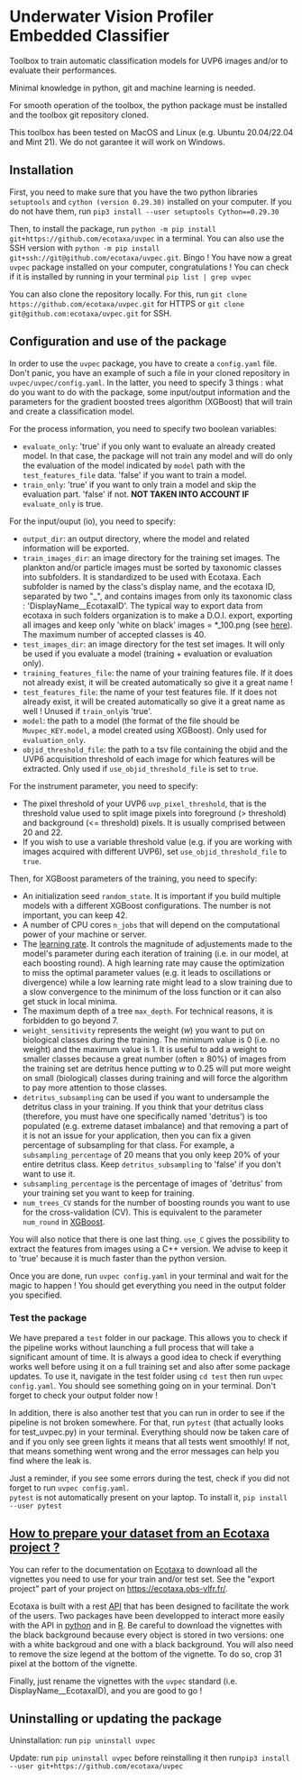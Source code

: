 # Underwater Vision Profiler Embedded Classifier

Toolbox to train automatic classification models for UVP6 images and/or to evaluate their performances.

Minimal knowledge in python, git and machine learning is needed.

For smooth operation of the toolbox, the python package must be installed and the toolbox git repository cloned.

This toolbox has been tested on MacOS and Linux (e.g. Ubuntu 20.04/22.04 and Mint 21). We do not garantee it will work on Windows.

## Installation

First, you need to make sure that you have the two python libraries `setuptools` and `cython (version 0.29.30)` installed on your computer. If you do not have them, run `pip3 install --user setuptools Cython==0.29.30`

Then, to install the package, run `python -m pip install git+https://github.com/ecotaxa/uvpec` in a terminal. You can also use the SSH version with `python -m pip install git+ssh://git@github.com/ecotaxa/uvpec.git`.
Bingo ! You have now a great `uvpec` package installed on your computer, congratulations ! You can check if it is installed by running in your terminal `pip list | grep uvpec`

You can also clone the repository locally. For this, run `git clone https://github.com/ecotaxa/uvpec.git` for HTTPS or `git clone git@github.com:ecotaxa/uvpec.git` for SSH.

## Configuration and use of the package

In order to use the `uvpec` package, you have to create a `config.yaml` file. Don't panic, you have an example of such a file in your cloned repository in `uvpec/uvpec/config.yaml`. In the latter, you need to specify 3 things : what do you want to do with the package, some input/output information and the parameters for the gradient boosted trees algorithm (XGBoost) that will train and create a classification model.

For the process information, you need to specify two boolean variables:
  - `evaluate_only`: 'true' if you only want to evaluate an already created model. In that case, the package will not train any model and will do only the evaluation of the model indicated by `model` path with the `test_features_file` data. 'false' if you want to train a model.
  - `train_only`: 'true' if you want to only train a model and skip the evaluation part. 'false' if not. **NOT TAKEN INTO ACCOUNT IF** `evaluate_only` is true.

For the input/ouput (io), you need to specify:
  - `output_dir`: an output directory, where the model and related information will be exported.
  - `train_images_dir`: an image directory for the training set images. The plankton and/or particle images must be sorted by taxonomic classes into subfolders. It is standardized to be used with Ecotaxa. Each subfolder is named by the class's display name, and the ecotaxa ID, separated by two "_", and contains images from only its taxonomic class : 'DisplayName__EcotaxaID'. The typical way to export data from ecotaxa in such folders organization is to make a D.O.I. export, exporting all images and keep only 'white on black' images = *_100.png (see [here](#how-to-prepare-your-dataset-from-an-ecotaxa-project-?)). The maximum number of accepted classes is 40.
  - `test_images_dir`: an image directory for the test set images. It will only be used if you evaluate a model (training + evaluation or evaluation only). 
  - `training_features_file`: the name of your training features file. If it does not already exist, it will be created automatically so give it a great name !
  - `test_features_file`: the name of your test features file. If it does not already exist, it will be created automatically so give it a great name as well ! Unused if `train_only`is 'true'.
  - `model`: the path to a model (the format of the file should be `Muvpec_KEY.model`, a model created using XGBoost). Only used for `evaluation_only`.
  - `objid_threshold_file`: the path to a tsv file containing the objid and the UVP6 acquisition threshold of each image for which features will be extracted. Only used if `use_objid_threshold_file` is set to `true`.

For the instrument parameter, you need to specify:
  - The pixel threshold of your UVP6 `uvp_pixel_threshold`, that is the threshold value used to split image pixels into foreground (> threshold) and background (<= threshold) pixels. It is usually comprised between 20 and 22.
  - If you wish to use a variable threshold value (e.g. if you are working with images acquired with different UVP6), set `use_objid_threshold_file` to `true`.

Then, for XGBoost parameters of the training, you need to specify:
  - An initialization seed `random_state`. It is important if you build multiple models with a different XGBoost configurations. The number is not important, you can keep 42.
  - A number of CPU cores `n_jobs` that will depend on the computational power of your machine or server.
  - The [learning rate](https://en.wikipedia.org/wiki/Learning_rate). It controls the magnitude of adjustements made to the model's parameter during each iteration of training (i.e. in our model, at each boosting round). A high learning rate may cause the optimization to miss the optimal parameter values (e.g. it leads to oscillations or divergence) while a low learning rate might lead to a slow training due to a slow convergence to the minimum of the loss function or it can also get stuck in local minima.
  - The maximum depth of a tree `max_depth`. For technical reasons, it is forbidden to go beyond 7.
  - `weight_sensitivity` represents the weight ($w$) you want to put on biological classes during the training. The minimum value is 0 (i.e. no weight) and the maximum value is 1. It is useful to add a weight to smaller classes because a great number (often $\ge$ 80%) of images from the training set are detritus hence putting $w$ to 0.25 will put more weight on small (biological) classes during training and will force the algorithm to pay more attention to those classes.
  - `detritus_subsampling` can be used if you want to undersample the detritus class in your training. If you think that your detritus class (therefore, you must have one specifically named 'detritus') is too populated (e.g. extreme dataset imbalance) and that removing a part of it is not an issue for your application, then you can fix a given percentage of subsampling for that class. For example, a `subsampling_percentage` of 20 means that you only keep 20% of your entire detritus class. Keep `detritus_subsampling` to 'false' if you don't want to use it.
  - `subsampling_percentage` is the percentage of images of 'detritus' from your training set you want to keep for training. 
  - `num_trees_CV` stands for the number of boosting rounds you want to use for the cross-validation (CV). This is equivalent to the parameter `num_round` in [XGBoost](https://xgboost.readthedocs.io/en/stable/parameter.html).

You will also notice that there is one last thing. `use_C` gives the possibility to extract the features from images using a C++ version. We advise to keep it to 'true' because it is much faster than the python version.

Once you are done, run `uvpec config.yaml` in your terminal and wait for the magic to happen ! You should get everything you need in the output folder you specified. 

### Test the package

We have prepared a `test` folder in our package. This allows you to check if the pipeline works without launching a full process that will take a significant amount of time. It is always a good idea to check if everything works well before using it on a full training set and also after some package updates. To use it,
navigate in the test folder using `cd test` then run `uvpec config.yaml`. You should see something going on in your terminal. Don't forget to check your output folder now !

In addition, there is also another test that you can run in order to see if the pipeline is not broken somewhere. For that,  run `pytest` (that actually looks for test_uvpec.py) in your terminal. Everything should now be taken care of and if you only see green lights it means that all tests went smoothly! If not, that means something went wrong and the error messages can help you find where the leak is. 

Just a reminder, if you see some errors during the test, check if you did not forget to run `uvpec config.yaml`.  
`pytest` is not automatically present on your laptop. To install it, `pip install --user pytest`

## [How to prepare your dataset from an Ecotaxa project ?](#how-to-prepare-your-dataset-from-an-ecotaxa-project-?)

You can refer to the documentation on [Ecotaxa](https://ecotaxa.obs-vlfr.fr/) to download all the vignettes you need to use for your train and/or test set. See the "export project" part of your project on https://ecotaxa.obs-vlfr.fr/.

Ecotaxa is built with a rest [API](https://ecotaxa.obs-vlfr.fr/api/docs) that has been designed to facilitate the work of the users. Two packages have been developped to interact more easily with the API in [python](https://github.com/ecotaxa/ecotaxa_py_client) and in [R](https://github.com/ecotaxa/ecotaxarapi). 
Be careful to download the vignettes with the black background because every object is stored in two versions: one with a white backgroud and one with a black background. You will also need to remove the size legend at the bottom of the vignette. To do so, crop 31 pixel at the bottom of the vignette.

Finally, just rename the vignettes with the `uvpec` standard (i.e. DisplayName__EcotaxaID), and you are good to go ! 

## Uninstalling or updating the package

Uninstallation: run `pip uninstall uvpec`

Update: run `pip uninstall uvpec` before reinstalling it then run`pip3 install --user git+https://github.com/ecotaxa/uvpec`
